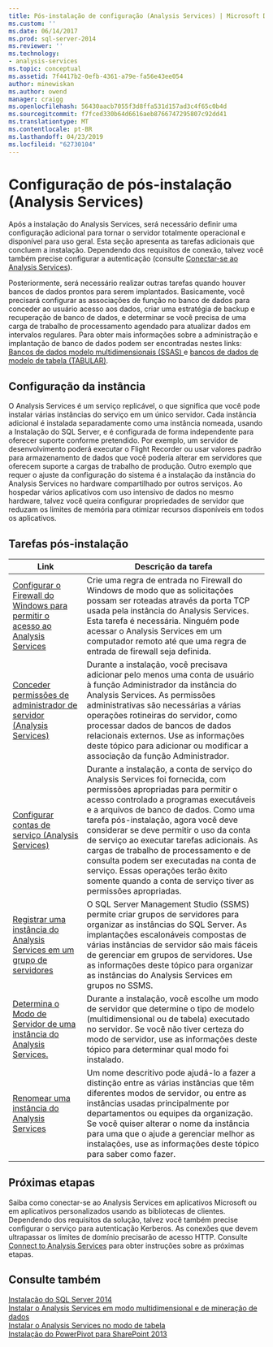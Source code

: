 ```yaml
---
title: Pós-instalação de configuração (Analysis Services) | Microsoft Docs
ms.custom: ''
ms.date: 06/14/2017
ms.prod: sql-server-2014
ms.reviewer: ''
ms.technology:
- analysis-services
ms.topic: conceptual
ms.assetid: 7f4417b2-0efb-4361-a79e-fa56e43ee054
author: minewiskan
ms.author: owend
manager: craigg
ms.openlocfilehash: 56430aacb7055f3d8ffa531d157ad3c4f65c0b4d
ms.sourcegitcommit: f7fced330b64d6616aeb8766747295807c92dd41
ms.translationtype: MT
ms.contentlocale: pt-BR
ms.lasthandoff: 04/23/2019
ms.locfileid: "62730104"
---
```

# <a name="post-install-configuration-analysis-services"></a>Configuração de pós-instalação (Analysis Services)
  Após a instalação do Analysis Services, será necessário definir uma configuração adicional para tornar o servidor totalmente operacional e disponível para uso geral. Esta seção apresenta as tarefas adicionais que concluem a instalação. Dependendo dos requisitos de conexão, talvez você também precise configurar a autenticação (consulte [Conectar-se ao Analysis Services](connect-to-analysis-services.md)).  
  
 Posteriormente, será necessário realizar outras tarefas quando houver bancos de dados prontos para serem implantados. Basicamente, você precisará configurar as associações de função no banco de dados para conceder ao usuário acesso aos dados, criar uma estratégia de backup e recuperação de banco de dados, e determinar se você precisa de uma carga de trabalho de processamento agendado para atualizar dados em intervalos regulares. Para obter mais informações sobre a administração e implantação de banco de dados podem ser encontradas nestes links: [Bancos de dados modelo multidimensionais &#40;SSAS&#41; ](../multidimensional-models/multidimensional-model-databases-ssas.md) e [bancos de dados de modelo de tabela &#40;TABULAR&#41;](../tabular-models/tabular-model-databases-ssas-tabular.md).  
  
## <a name="instance-configuration"></a>Configuração da instância  
 O Analysis Services é um serviço replicável, o que significa que você pode instalar várias instâncias do serviço em um único servidor. Cada instância adicional é instalada separadamente como uma instância nomeada, usando a Instalação do SQL Server, e é configurada de forma independente para oferecer suporte conforme pretendido. Por exemplo, um servidor de desenvolvimento poderá executar o Flight Recorder ou usar valores padrão para armazenamento de dados que você poderia alterar em servidores que oferecem suporte a cargas de trabalho de produção. Outro exemplo que requer o ajuste da configuração do sistema é a instalação da instância do Analysis Services no hardware compartilhado por outros serviços. Ao hospedar vários aplicativos com uso intensivo de dados no mesmo hardware, talvez você queira configurar propriedades de servidor que reduzam os limites de memória para otimizar recursos disponíveis em todos os aplicativos.  
  
## <a name="post-installation-tasks"></a>Tarefas pós-instalação  
  
|Link|Descrição da tarefa|  
|----------|----------------------|  
|[Configurar o Firewall do Windows para permitir o acesso ao Analysis Services](configure-the-windows-firewall-to-allow-analysis-services-access.md)|Crie uma regra de entrada no Firewall do Windows de modo que as solicitações possam ser roteadas através da porta TCP usada pela instância do Analysis Services. Esta tarefa é necessária. Ninguém pode acessar o Analysis Services em um computador remoto até que uma regra de entrada de firewall seja definida.|  
|[Conceder permissões de administrador de servidor &#40;Analysis Services&#41;](grant-server-admin-rights-to-an-analysis-services-instance.md)|Durante a instalação, você precisava adicionar pelo menos uma conta de usuário à função Administrador da instância do Analysis Services. As permissões administrativas são necessárias a várias operações rotineiras do servidor, como processar dados de bancos de dados relacionais externos. Use as informações deste tópico para adicionar ou modificar a associação da função Administrador.|  
|[Configurar contas de serviço &#40;Analysis Services&#41;](configure-service-accounts-analysis-services.md)|Durante a instalação, a conta de serviço do Analysis Services foi fornecida, com permissões apropriadas para permitir o acesso controlado a programas executáveis e a arquivos de banco de dados. Como uma tarefa pós-instalação, agora você deve considerar se deve permitir o uso da conta de serviço ao executar tarefas adicionais. As cargas de trabalho de processamento e de consulta podem ser executadas na conta de serviço. Essas operações terão êxito somente quando a conta de serviço tiver as permissões apropriadas.|  
|[Registrar uma instância do Analysis Services em um grupo de servidores](register-an-analysis-services-instance-in-a-server-group.md)|O SQL Server Management Studio (SSMS) permite criar grupos de servidores para organizar as instâncias do SQL Server. As implantações escalonáveis compostas de várias instâncias de servidor são mais fáceis de gerenciar em grupos de servidores. Use as informações deste tópico para organizar as instâncias do Analysis Services em grupos no SSMS.|  
|[Determina o Modo de Servidor de uma instância do Analysis Services.](determine-the-server-mode-of-an-analysis-services-instance.md)|Durante a instalação, você escolhe um modo de servidor que determine o tipo de modelo (multidimensional ou de tabela) executado no servidor. Se você não tiver certeza do modo de servidor, use as informações deste tópico para determinar qual modo foi instalado.|  
|[Renomear uma instância do Analysis Services](rename-an-analysis-services-instance.md)|Um nome descritivo pode ajudá-lo a fazer a distinção entre as várias instâncias que têm diferentes modos de servidor, ou entre as instâncias usadas principalmente por departamentos ou equipes da organização. Se você quiser alterar o nome da instância para uma que o ajude a gerenciar melhor as instalações, use as informações deste tópico para saber como fazer.|  
  
## <a name="next-steps"></a>Próximas etapas  
 Saiba como conectar-se ao Analysis Services em aplicativos Microsoft ou em aplicativos personalizados usando as bibliotecas de clientes. Dependendo dos requisitos da solução, talvez você também precise configurar o serviço para autenticação Kerberos. As conexões que devem ultrapassar os limites de domínio precisarão de acesso HTTP. Consulte [Connect to Analysis Services](connect-to-analysis-services.md) para obter instruções sobre as próximas etapas.  
  
## <a name="see-also"></a>Consulte também  
 [Instalação do SQL Server 2014](../../../2014/database-engine/install-windows/installation-for-sql-server.md)   
 [Instalar o Analysis Services em modo multidimensional e de mineração de dados](../../sql-server/install/install-analysis-services-in-multidimensional-and-data-mining-mode.md)   
 [Instalar o Analysis Services no modo de tabela](install-windows/install-analysis-services.md)   
 [Instalação do PowerPivot para SharePoint 2013](install-windows/install-analysis-services-in-power-pivot-mode.md)  
  
  
